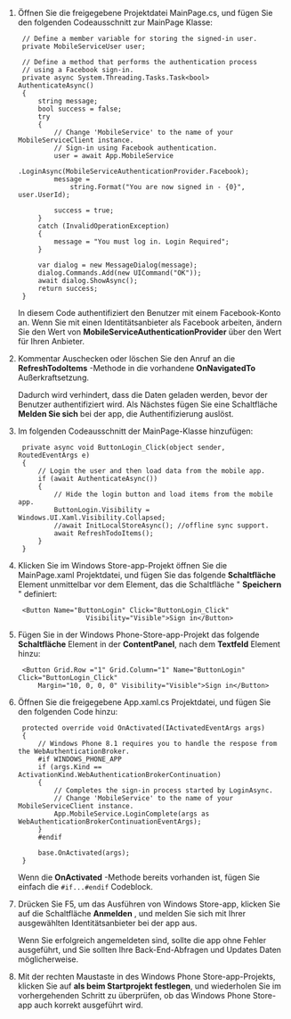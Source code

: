 
1. Öffnen Sie die freigegebene Projektdatei MainPage.cs, und fügen Sie den folgenden Codeausschnitt zur MainPage Klasse:
    
        // Define a member variable for storing the signed-in user. 
        private MobileServiceUser user;

        // Define a method that performs the authentication process
        // using a Facebook sign-in. 
        private async System.Threading.Tasks.Task<bool> AuthenticateAsync()
        {
            string message;
            bool success = false;
            try
            {
                // Change 'MobileService' to the name of your MobileServiceClient instance.
                // Sign-in using Facebook authentication.
                user = await App.MobileService
                    .LoginAsync(MobileServiceAuthenticationProvider.Facebook);
                message =
                    string.Format("You are now signed in - {0}", user.UserId);

                success = true;
            }
            catch (InvalidOperationException)
            {
                message = "You must log in. Login Required";
            }

            var dialog = new MessageDialog(message);
            dialog.Commands.Add(new UICommand("OK"));
            await dialog.ShowAsync();
            return success;
        }

    In diesem Code authentifiziert den Benutzer mit einem Facebook-Konto an. Wenn Sie mit einen Identitätsanbieter als Facebook arbeiten, ändern Sie den Wert von **MobileServiceAuthenticationProvider** über den Wert für Ihren Anbieter.

3. Kommentar Auschecken oder löschen Sie den Anruf an die **RefreshTodoItems** -Methode in die vorhandene **OnNavigatedTo** Außerkraftsetzung.

    Dadurch wird verhindert, dass die Daten geladen werden, bevor der Benutzer authentifiziert wird. Als Nächstes fügen Sie eine Schaltfläche **Melden Sie sich** bei der app, die Authentifizierung auslöst.

4. Im folgenden Codeausschnitt der MainPage-Klasse hinzufügen:

        private async void ButtonLogin_Click(object sender, RoutedEventArgs e)
        {
            // Login the user and then load data from the mobile app.
            if (await AuthenticateAsync())
            {
                // Hide the login button and load items from the mobile app.
                ButtonLogin.Visibility = Windows.UI.Xaml.Visibility.Collapsed;
                //await InitLocalStoreAsync(); //offline sync support.
                await RefreshTodoItems();
            }
        }
        
5. Klicken Sie im Windows Store-app-Projekt öffnen Sie die MainPage.xaml Projektdatei, und fügen Sie das folgende **Schaltfläche** Element unmittelbar vor dem Element, das die Schaltfläche " **Speichern** " definiert:

        <Button Name="ButtonLogin" Click="ButtonLogin_Click" 
                        Visibility="Visible">Sign in</Button>

6. Fügen Sie in der Windows Phone-Store-app-Projekt das folgende **Schaltfläche** Element in der **ContentPanel**, nach dem **Textfeld** Element hinzu:

        <Button Grid.Row ="1" Grid.Column="1" Name="ButtonLogin" Click="ButtonLogin_Click" 
            Margin="10, 0, 0, 0" Visibility="Visible">Sign in</Button>

8. Öffnen Sie die freigegebene App.xaml.cs Projektdatei, und fügen Sie den folgenden Code hinzu:

        protected override void OnActivated(IActivatedEventArgs args)
        {
            // Windows Phone 8.1 requires you to handle the respose from the WebAuthenticationBroker.
            #if WINDOWS_PHONE_APP
            if (args.Kind == ActivationKind.WebAuthenticationBrokerContinuation)
            {
                // Completes the sign-in process started by LoginAsync.
                // Change 'MobileService' to the name of your MobileServiceClient instance. 
                App.MobileService.LoginComplete(args as WebAuthenticationBrokerContinuationEventArgs);
            }
            #endif

            base.OnActivated(args);
        }

    Wenn die **OnActivated** -Methode bereits vorhanden ist, fügen Sie einfach die `#if...#endif` Codeblock.

9. Drücken Sie F5, um das Ausführen von Windows Store-app, klicken Sie auf die Schaltfläche **Anmelden** , und melden Sie sich mit Ihrer ausgewählten Identitätsanbieter bei der app aus. 

    Wenn Sie erfolgreich angemeldeten sind, sollte die app ohne Fehler ausgeführt, und Sie sollten Ihre Back-End-Abfragen und Updates Daten möglicherweise.

10. Mit der rechten Maustaste in des Windows Phone Store-app-Projekts, klicken Sie auf **als beim Startprojekt festlegen**, und wiederholen Sie im vorhergehenden Schritt zu überprüfen, ob das Windows Phone Store-app auch korrekt ausgeführt wird.  

 